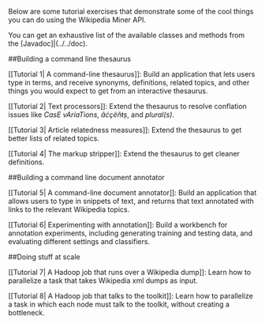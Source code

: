 Below are some tutorial exercises that demonstrate some of the cool things you can do using the Wikipedia Miner API.

You can get an exhaustive list of the available classes and methods from the [Javadoc]|(../../doc). 

##Building a command line thesaurus

[[Tutorial 1| A command-line thesaurus]]: Build an application that lets users type in terms, and receive synonyms, definitions, related topics, and other things you would expect to get from an interactive thesaurus.

[[Tutorial 2| Text processors]]: Extend the thesaurus to resolve conflation issues like *CasE vAriaTions*, *âćçëňŧș*, and *plural(s)*.

[[Tutorial 3| Article relatedness measures]]: Extend the thesaurus to get better lists of related topics.

[[Tutorial 4| The markup stripper]]: Extend the thesaurus to get cleaner definitions.

##Building a command line document annotator

[[Tutorial 5| A command-line document annotator]]: Build an application that allows users to type in snippets of text, and returns that text annotated with links to the relevant Wikipedia topics.

[[Tutorial 6| Experimenting with annotation]]: Build a workbench for annotation experiments, including generating training and testing data, and evaluating different settings and classifiers.

##Doing stuff at scale

[[Tutorial 7| A Hadoop job that runs over a Wikipedia dump]]: Learn how to parallelize a task that takes Wikipedia xml dumps as input. 

[[Tutorial 8| A Hadoop job that talks to the toolkit]]: Learn how to parallelize a task in which each node must talk to the toolkit, without creating a bottleneck. 
